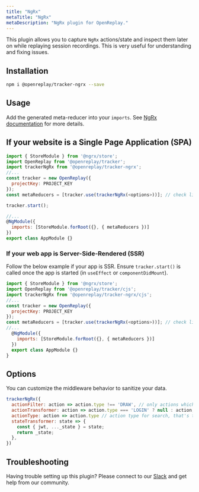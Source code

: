 ```yaml
---
title: "NgRx"
metaTitle: "NgRx"
metaDescription: "NgRx plugin for OpenReplay."
---
```


This plugin allows you to capture `NgRx` actions/state and inspect them later on while replaying session recordings. This is very useful for understanding and fixing issues.

## Installation

```bash
npm i @openreplay/tracker-ngrx --save
```

## Usage

Add the generated meta-reducer into your `imports`. See [NgRx documentation](https://ngrx.io/guide/store/metareducers) for more details.

## If your website is a Single Page Application (SPA)

```js
import { StoreModule } from '@ngrx/store';
import OpenReplay from '@openreplay/tracker';
import trackerNgRx from '@openreplay/tracker-ngrx';
//...
const tracker = new OpenReplay({
  projectKey: PROJECT_KEY
});
const metaReducers = [tracker.use(trackerNgRx(<options>))]; // check list of available options below

tracker.start();

//...
@NgModule({
  imports: [StoreModule.forRoot({}, { metaReducers })]
})
export class AppModule {}
```

### If your web app is Server-Side-Rendered (SSR)

Follow the below example if your app is SSR. Ensure `tracker.start()` is called once the app is started (in `useEffect` or `componentDidMount`).

```js
import { StoreModule } from '@ngrx/store';
import OpenReplay from '@openreplay/tracker/cjs';
import trackerNgRx from '@openreplay/tracker-ngrx/cjs';
//...
const tracker = new OpenReplay({
  projectKey: PROJECT_KEY
});
const metaReducers = [tracker.use(trackerNgRx(<options>))]; // check list of available options below
//...
  @NgModule({
    imports: [StoreModule.forRoot({}, { metaReducers })]
  })
  export class AppModule {}
}

```

## Options

You can customize the middleware behavior to sanitize your data.

```js
trackerNgRx({
  actionFilter: action => action.type !== 'DRAW', // only actions which pass this test will be recorded
  actionTransformer: action => action.type === 'LOGIN' ? null : action,
  actionType: action => action.type // action type for search, that's the default one
  stateTransformer: state => {
    const { jwt, ..._state } = state;
    return _state;
  },
})
```

## Troubleshooting

Having trouble setting up this plugin? Please connect to our [Slack](https://slack.openreplay.com) and get help from our community.